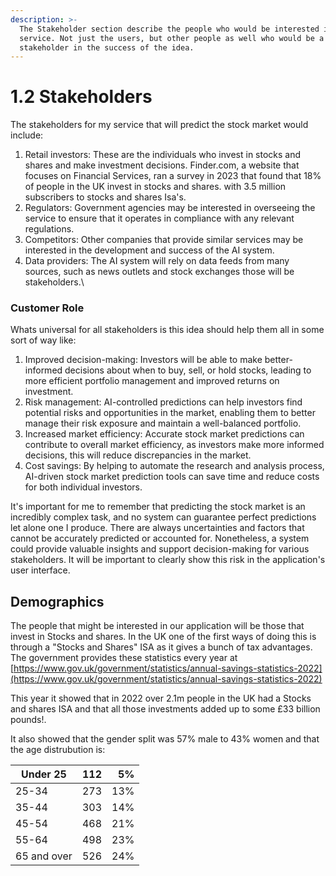 ```yaml
---
description: >-
  The Stakeholder section describe the people who would be interested in this
  service. Not just the users, but other people as well who would be a
  stakeholder in the success of the idea.
---
```


# 1.2 Stakeholders

The stakeholders for my service that will predict the stock market would include:

1. Retail investors: These are the individuals who invest in stocks and shares and make investment decisions. Finder.com, a website that focuses on Financial Services, ran a survey in 2023 that found that 18% of people in the UK invest in stocks and shares. with 3.5 million subscribers to stocks and shares Isa's.
2. Regulators: Government agencies may be interested in overseeing the service to ensure that it operates in compliance with any relevant regulations.
3. Competitors: Other companies that provide similar services may be interested in the development and success of the AI system.
4. Data providers: The AI system will rely on data feeds from many sources, such as news outlets and stock exchanges those will be stakeholders.\


### Customer Role

Whats universal for all stakeholders is this idea should help them all in some sort of way like:

1. Improved decision-making: Investors will be able to make better-informed decisions about when to buy, sell, or hold stocks, leading to more efficient portfolio management and improved returns on investment.
2. Risk management: AI-controlled predictions can help investors find potential risks and opportunities in the market, enabling them to better manage their risk exposure and maintain a well-balanced portfolio.
3. Increased market efficiency: Accurate stock market predictions can contribute to overall market efficiency, as investors make more informed decisions, this will reduce discrepancies in the market.
4. Cost savings: By helping to automate the research and analysis process, AI-driven stock market prediction tools can save time and reduce costs for both individual investors.

It's important for me to remember that predicting the stock market is an incredibly complex task, and no system can guarantee perfect predictions let alone one I produce. There are always uncertainties and factors that cannot be accurately predicted or accounted for. Nonetheless, a system could provide valuable insights and support decision-making for various stakeholders.  It will be important to clearly show this risk in the application's user interface.

## Demographics

The people that might be interested in our application will be those that invest in Stocks and shares. In the UK one of the first ways of doing this is through a "Stocks and Shares" ISA as it gives a bunch of tax advantages. The government provides these statistics every year at [https://www.gov.uk/government/statistics/annual-savings-statistics-2022](https://www.gov.uk/government/statistics/annual-savings-statistics-2022)

This year it showed that in 2022 over 2.1m people in the UK had a Stocks and shares ISA and that all those investments added up to some £33 billion pounds!.

It also showed that the gender split was 57% male to 43% women and that the age distrubution is:

| Under 25    | 112 |  5% |
| ----------- | --- | --: |
| 25-34       | 273 | 13% |
| 35-44       | 303 | 14% |
| 45-54       | 468 | 21% |
| 55-64       | 498 | 23% |
| 65 and over | 526 | 24% |



